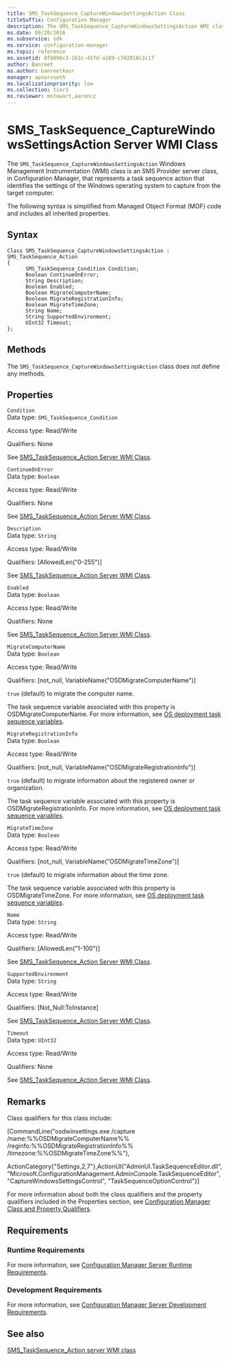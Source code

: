 ```yaml
---
title: SMS_TaskSequence_CaptureWindowsSettingsAction Class
titleSuffix: Configuration Manager
description: The SMS_TaskSequence_CaptureWindowsSettingsAction WMI class that represents a task sequence action that identifies the settings of the Windows operating system to capture from the target computer.
ms.date: 09/20/2016
ms.subservice: sdk
ms.service: configuration-manager
ms.topic: reference
ms.assetid: 8f0098c3-161c-41fd-a109-c7d2018c2c17
author: Banreet
ms.author: banreetkaur
manager: apoorvseth
ms.localizationpriority: low
ms.collection: tier3
ms.reviewer: mstewart,aaroncz 
---
```

# SMS_TaskSequence_CaptureWindowsSettingsAction Server WMI Class
The `SMS_TaskSequence_CaptureWindowsSettingsAction` Windows Management Instrumentation (WMI) class is an SMS Provider server class, in Configuration Manager, that represents a task sequence action that identifies the settings of the Windows operating system to capture from the target computer.  

 The following syntax is simplified from Managed Object Format (MOF) code and includes all inherited properties.  

## Syntax  

```  
Class SMS_TaskSequence_CaptureWindowsSettingsAction : SMS_TaskSequence_Action  
{  
      SMS_TaskSequence_Condition Condition;  
      Boolean ContinueOnError;  
      String Description;  
      Boolean Enabled;  
      Boolean MigrateComputerName;  
      Boolean MigrateRegistrationInfo;  
      Boolean MigrateTimeZone;  
      String Name;  
      String SupportedEnvironment;  
      UInt32 Timeout;  
};  
```  

## Methods  
 The `SMS_TaskSequence_CaptureWindowsSettingsAction` class does not define any methods.  

## Properties  
 `Condition`  
 Data type: `SMS_TaskSequence_Condition`  

 Access type: Read/Write  

 Qualifiers: None  

 See [SMS_TaskSequence_Action Server WMI Class](../../../develop/reference/osd/sms_tasksequence_action-server-wmi-class.md).  

 `ContinueOnError`  
 Data type: `Boolean`  

 Access type: Read/Write  

 Qualifiers: None  

 See [SMS_TaskSequence_Action Server WMI Class](../../../develop/reference/osd/sms_tasksequence_action-server-wmi-class.md).  

 `Description`  
 Data type: `String`  

 Access type: Read/Write  

 Qualifiers: [AllowedLen("0-255")]  

 See [SMS_TaskSequence_Action Server WMI Class](../../../develop/reference/osd/sms_tasksequence_action-server-wmi-class.md).  

 `Enabled`  
 Data type: `Boolean`  

 Access type: Read/Write  

 Qualifiers: None  

 See [SMS_TaskSequence_Action Server WMI Class](../../../develop/reference/osd/sms_tasksequence_action-server-wmi-class.md).  

 `MigrateComputerName`  
 Data type: `Boolean`  

 Access type: Read/Write  

 Qualifiers: [not_null, VariableName("OSDMigrateComputerName")]  

 `true` (default) to migrate the computer name.  

 The task sequence variable associated with this property is OSDMigrateComputerName. For more information, see [OS deployment task sequence variables](../../../osd/understand/task-sequence-variables.md).  

 `MigrateRegistrationInfo`  
 Data type: `Boolean`  

 Access type: Read/Write  

 Qualifiers: [not_null, VariableName("OSDMigrateRegistrationInfo")]  

 `true` (default) to migrate information about the registered owner or organization.  

 The task sequence variable associated with this property is OSDMigrateRegistrationInfo. For more information, see [OS deployment task sequence variables](../../../osd/understand/task-sequence-variables.md).  

 `MigrateTimeZone`  
 Data type: `Boolean`  

 Access type: Read/Write  

 Qualifiers: [not_null, VariableName("OSDMigrateTimeZone")]  

 `true` (default) to migrate information about the time zone.  

 The task sequence variable associated with this property is OSDMigrateTimeZone. For more information, see [OS deployment task sequence variables](../../../osd/understand/task-sequence-variables.md).  

 `Name`  
 Data type: `String`  

 Access type: Read/Write  

 Qualifiers: [AllowedLen("1-100")]  

 See [SMS_TaskSequence_Action Server WMI Class](../../../develop/reference/osd/sms_tasksequence_action-server-wmi-class.md).  

 `SupportedEnvironment`  
 Data type: `String`  

 Access type: Read/Write  

 Qualifiers: [Not_Null:ToInstance]  

 See [SMS_TaskSequence_Action Server WMI Class](../../../develop/reference/osd/sms_tasksequence_action-server-wmi-class.md).  

 `Timeout`  
 Data type: `UInt32`  

 Access type: Read/Write  

 Qualifiers: None  

 See [SMS_TaskSequence_Action Server WMI Class](../../../develop/reference/osd/sms_tasksequence_action-server-wmi-class.md).  

## Remarks  
 Class qualifiers for this class include:  

 [CommandLine("osdwinsettings.exe /capture /name:%%OSDMigrateComputerName%% /reginfo:%%OSDMigrateRegistrationInfo%% /timezone:%%OSDMigrateTimeZone%%"),  

 ActionCategory{"Settings,2,7"},ActionUI{"AdminUI.TaskSequenceEditor.dll", "Microsoft.ConfigurationManagement.AdminConsole.TaskSequenceEditor", "CaptureWindowsSettingsControl", "TaskSequenceOptionControl"}]  

 For more information about both the class qualifiers and the property qualifiers included in the Properties section, see [Configuration Manager Class and Property Qualifiers](../../../develop/reference/misc/class-and-property-qualifiers.md).  

## Requirements  

### Runtime Requirements  
 For more information, see [Configuration Manager Server Runtime Requirements](../../../develop/core/reqs/server-runtime-requirements.md).  

### Development Requirements  
 For more information, see [Configuration Manager Server Development Requirements](../../../develop/core/reqs/server-development-requirements.md).  

## See also

[SMS_TaskSequence_Action server WMI class](sms_tasksequence_action-server-wmi-class.md)
